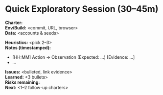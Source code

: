 # Quick Exploratory Session (30–45m)

**Charter:** <mission>  
**Env/Build:** <commit, URL, browser>  
**Data:** <accounts & seeds>  

**Heuristics:** <pick 2–3>  
**Notes (timestamped):**  
- [HH:MM] Action → Observation (Expected: …) [Evidence: …]
- …

**Issues:** <bulleted, link evidence>  
**Learned:** <3 bullets>  
**Risks remaining:** <bulleted>  
**Next:** <1–2 follow-up charters>
